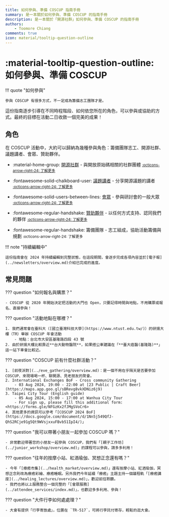 ```yaml
---
title: 如何參與、準備 COSCUP 指南手冊
summary: 是一本關於如何參與、準備 COSCUP 的指南手冊
description: 是一本關於「開源社群」如何參與、準備 COSCUP 的指南手冊
authors:
    - Toomore Chiang
comments: true
icon: material/tooltip-question-outline
---
```


# :material-tooltip-question-outline: 如何參與、準備 COSCUP

!!! quote "如何參與"

    參與 COSCUP 有很多方式，不一定成為籌備志工團隊才是。

這份指南逐步引導在不同時程階段、如何依您所在的角色，可以參與或協助的方式。最終的目標在活動二日收斂一個完美的成果！

## 角色

在 COSCUP 活動中，大約可以歸納為幾種參與角色：籌備團隊志工、開源社群、議題講者、會眾、贊助夥伴。

<div class="grid cards" markdown>

-   :material-home-group: [開源社群](./as_community.md) - 與開放原始碼相關的社群團體 <small>[:octicons-arrow-right-24: 了解更多](./as_community.md)</small>

-   :fontawesome-solid-chalkboard-user: [議題講者](./as_speaker.md) - 分享開源議題的講者 <small>[:octicons-arrow-right-24: 了解更多](./as_speaker.md)</small>

-   :fontawesome-solid-users-between-lines: [會眾](./as_attendee.md) - 參與研討會的一般大眾 <small>[:octicons-arrow-right-24: 了解更多](./as_attendee.md)</small>

-   :fontawesome-regular-handshake: [贊助夥伴](./as_sponsor.md) - 以任何方式支持、認同我們的夥伴 <small>[:octicons-arrow-right-24: 了解更多](./as_sponsor.md)</small>

-   :fontawesome-regular-handshake: 籌備團隊 - 志工組成，協助活動籌備與規劃 <small>:octicons-arrow-right-24: 了解更多</small>

</div>

!!! note "持續編輯中"

    這份指南會在 2024 年持續編輯到完整狀態，在這段期間，會逐步完成各項內容並於[電子報](../newsletters/overview.md)介紹已完成的進度。

## 常見問題

??? question "如何報名與購票？"

    - COSCUP 從 2020 年開始決定把活動的大門也 Open，只要記得時間與地點，不用購票或報名、直接參與！

??? question "活動地點在哪裡？"

    1. 我們通常會在臺科大（[國立臺灣科技大學](https://www.ntust.edu.tw/)）的研揚大樓（TR）舉辦 COSCUP 年會活動
        - 地點：台北市大安區基隆路四段 43 號
    2. 由於研揚大樓比較靠近**台大動物醫院**，如果搭公車建議在「**臺大癌醫(基隆路)**」這一站下車會比較近。

??? question "COSCUP 前有什麼社群活動？"

    1. [前夜派對](../eve_gathering/overview.md)：是一個不用在乎隔天是否要參加 COSCUP、來現場喝一杯、聊開源、見老朋友的聚會。
    2. International Exchanges BoF - Cross community Gathering
        - 03 Aug 2024, 19:00 - 22:00 at [23 Public | Craft Beer](https://maps.app.goo.gl/sBRevg8vkXDNiz6j9)
    3. Taipei City Tour (English guide)
        - 05 Aug 2024, 15:00 - 17:00 at Wanhua City Tour
        - For sign up, please fill this additional form: <https://forms.gle/NFGzKx2fJMgSVoCr6>
    4. 其他更多的資訊可以參考「[COSCUP 2024 BoF](https://docs.google.com/document/d/1Nn5j549QfJ-QhS2RCje91g5Qt9WVsjxxuFBvb51IpI4/)」

??? question "我可以帶著小朋友一起參加 COSCUP 嗎？"

    - 非常歡迎帶著您的小朋友一起參與 COSCUP，我們有「[親子工作坊](../junior_workshop/overview.md)」的課程可以參與，請多多利用！

??? question "往年的按摩小站、紅酒瑜伽、冥想正念還有嗎？"

    - 今年「[療癒市集](../health_market/overview.md)」還有按摩小站、紅酒瑜伽，冥想正念則改為療癒彩繪、療癒睡眠。另外我們今年延續「療癒」主題主持一個議程軌「[療癒講座](../healing_lectures/overview.md)」，歡迎前往聆聽。
    - 我們也將以上服務整合一個完整的「[會眾服務](../attendee_services/index.md)」，也歡迎多多利用、參與！

??? question "大件行李如何處處理？"

    - 大會有提供「行李寄放處」，位置在 `TR-517`，可將行李託付寄存，輕鬆的逛大會。
